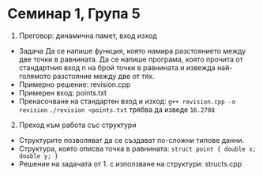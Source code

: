 
Семинар 1, Група 5
===

1. Преговор: динамична памет, вход изход
- Задача
Да се напише функция, която намира разстоянието между две точки в равнината. Да се напише програма, която прочита от стандартния вход n на брой точки в равнината и извежда най-голямото разстояние между две от тях.
- Примерно решение: revision.cpp
- Примерен вход: points.txt
- Пренасочване на стандартен вход и изход:
`g++ revision.cpp -o revision`
`./revision <points.txt` трябва да изведе `16.2788`
2. Преход към работа със структури
- Структурите позволяват да се създават по-сложни типове данни.
- Структура, която описва точка в равнината:
`struct point { double x; double y; }`
- Решение на задачата от 1. с използване на структури: structs.cpp